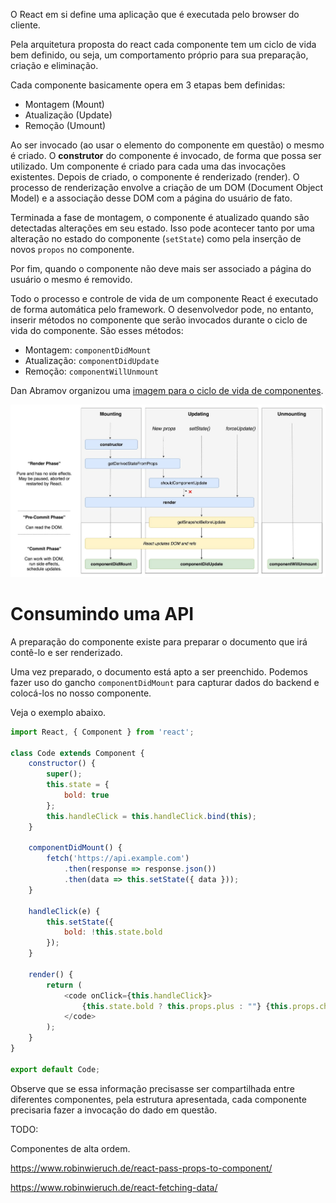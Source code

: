 O React em si define uma aplicação que é executada pelo browser do cliente.

Pela arquitetura proposta do react cada componente tem um ciclo de vida bem definido, ou seja, um comportamento próprio para sua preparação, criação e eliminação.

Cada componente basicamente opera em 3 etapas bem definidas:

* Montagem (Mount)
* Atualização (Update)
* Remoção (Umount)

Ao ser invocado (ao usar o elemento do componente em questão) o mesmo é criado. O **construtor** do componente é invocado, de forma que possa ser utilizado. Um componente é criado para cada uma das invocações existentes. Depois de criado, o componente é renderizado (render). O processo de renderização envolve a criação de um DOM (Document Object Model) e a associação desse DOM com a página do usuário de fato.

Terminada a fase de montagem, o componente é atualizado quando são detectadas alterações em seu estado. Isso pode acontecer tanto por uma alteração no estado do componente (`setState`) como pela inserção de novos `propos` no componente.

Por fim, quando o componente não deve mais ser associado a página do usuário o mesmo é removido.

Todo o processo e controle de vida de um componente React é executado de forma automática pelo framework. O desenvolvedor pode, no entanto, inserir métodos no componente que serão invocados durante o ciclo de vida do componente. São esses métodos:

* Montagem: `componentDidMount`
* Atualização: `componentDidUpdate`
* Remoção: `componentWillUnmount`

Dan Abramov organizou uma [imagem para o ciclo de vida de componentes](https://twitter.com/dan_abramov/status/981712092611989509).

![Ciclo de vida do componente](imgs/lifecycle.jpeg)

# Consumindo uma API

A preparação do componente existe para preparar o documento que irá contê-lo e ser renderizado.

Uma vez preparado, o documento está apto a ser preenchido. Podemos fazer uso do gancho `componentDidMount` para capturar dados do backend e colocá-los no nosso componente.

Veja o exemplo abaixo.

```javascript
import React, { Component } from 'react';

class Code extends Component {
    constructor() {
        super();
        this.state = {
            bold: true
        };
        this.handleClick = this.handleClick.bind(this);
    }

    componentDidMount() {
        fetch('https://api.example.com')
            .then(response => response.json())
            .then(data => this.setState({ data }));
    }

    handleClick(e) {
        this.setState({
            bold: !this.state.bold
        });
    }

    render() {
        return (
            <code onClick={this.handleClick}>
                {this.state.bold ? this.props.plus : ""} {this.props.children}
            </code>
        );
    }
}

export default Code;
```


Observe que se essa informação precisasse ser compartilhada entre diferentes componentes, pela estrutura apresentada, cada componente precisaria fazer a invocação do dado em questão.

TODO:

Componentes de alta ordem.

https://www.robinwieruch.de/react-pass-props-to-component/

https://www.robinwieruch.de/react-fetching-data/
